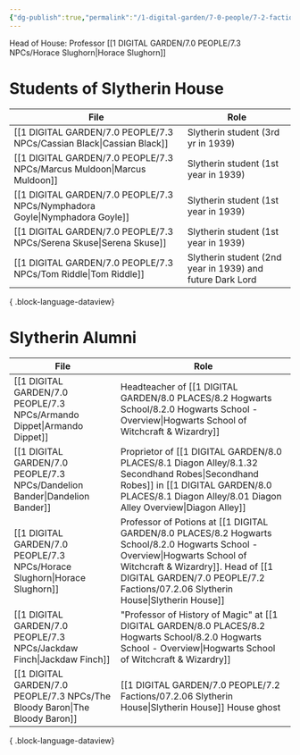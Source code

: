 ```yaml
---
{"dg-publish":true,"permalink":"/1-digital-garden/7-0-people/7-2-factions/07-2-06-slytherin-house/"}
---
```


Head of House: Professor [[1 DIGITAL GARDEN/7.0 PEOPLE/7.3 NPCs/Horace Slughorn\|Horace Slughorn]]

# Students of Slytherin House

| File                                                                           | Role                                                      |
| ------------------------------------------------------------------------------ | --------------------------------------------------------- |
| [[1 DIGITAL GARDEN/7.0 PEOPLE/7.3 NPCs/Cassian Black\|Cassian Black]]       | Slytherin student (3rd yr in 1939)                        |
| [[1 DIGITAL GARDEN/7.0 PEOPLE/7.3 NPCs/Marcus Muldoon\|Marcus Muldoon]]     | Slytherin student (1st year in 1939)                      |
| [[1 DIGITAL GARDEN/7.0 PEOPLE/7.3 NPCs/Nymphadora Goyle\|Nymphadora Goyle]] | Slytherin student (1st year in 1939)                      |
| [[1 DIGITAL GARDEN/7.0 PEOPLE/7.3 NPCs/Serena Skuse\|Serena Skuse]]         | Slytherin student (1st year in 1939)                      |
| [[1 DIGITAL GARDEN/7.0 PEOPLE/7.3 NPCs/Tom Riddle\|Tom Riddle]]             | Slytherin student (2nd year in 1939) and future Dark Lord |

{ .block-language-dataview}

# Slytherin Alumni

| File                                                                           | Role                                                                                                                                                         |
| ------------------------------------------------------------------------------ | ------------------------------------------------------------------------------------------------------------------------------------------------------------ |
| [[1 DIGITAL GARDEN/7.0 PEOPLE/7.3 NPCs/Armando Dippet\|Armando Dippet]]     | Headteacher of [[1 DIGITAL GARDEN/8.0 PLACES/8.2 Hogwarts School/8.2.0 Hogwarts School - Overview\|Hogwarts School of Witchcraft & Wizardry]]                                                                |
| [[1 DIGITAL GARDEN/7.0 PEOPLE/7.3 NPCs/Dandelion Bander\|Dandelion Bander]] | Proprietor of [[1 DIGITAL GARDEN/8.0 PLACES/8.1 Diagon Alley/8.1.32 Secondhand Robes\|Secondhand Robes]] in [[1 DIGITAL GARDEN/8.0 PLACES/8.1 Diagon Alley/8.01 Diagon Alley Overview\|Diagon Alley]]                                                  |
| [[1 DIGITAL GARDEN/7.0 PEOPLE/7.3 NPCs/Horace Slughorn\|Horace Slughorn]]   | Professor of Potions at [[1 DIGITAL GARDEN/8.0 PLACES/8.2 Hogwarts School/8.2.0 Hogwarts School - Overview\|Hogwarts School of Witchcraft & Wizardry]]. Head of [[1 DIGITAL GARDEN/7.0 PEOPLE/7.2 Factions/07.2.06 Slytherin House\|Slytherin House]] |
| [[1 DIGITAL GARDEN/7.0 PEOPLE/7.3 NPCs/Jackdaw Finch\|Jackdaw Finch]]       | "Professor of History of Magic" at [[1 DIGITAL GARDEN/8.0 PLACES/8.2 Hogwarts School/8.2.0 Hogwarts School - Overview\|Hogwarts School of Witchcraft & Wizardry]]                                            |
| [[1 DIGITAL GARDEN/7.0 PEOPLE/7.3 NPCs/The Bloody Baron\|The Bloody Baron]] | [[1 DIGITAL GARDEN/7.0 PEOPLE/7.2 Factions/07.2.06 Slytherin House\|Slytherin House]] House ghost                                                                                                     |

{ .block-language-dataview}
